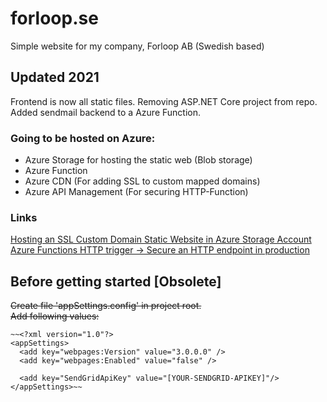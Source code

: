 # forloop.se
Simple website for my company, Forloop AB (Swedish based)

## Updated 2021
Frontend is now all static files. Removing ASP.NET Core project from repo.<br>
Added sendmail backend to a Azure Function.<br>

### Going to be hosted on Azure:
- Azure Storage for hosting the static web (Blob storage)
- Azure Function
- Azure CDN (For adding SSL to custom mapped domains)
- Azure API Management (For securing HTTP-Function)

### Links
[Hosting an SSL Custom Domain Static Website in Azure Storage Account](https://arlanblogs.alvarnet.com/hosting-an-ssl-custom-domain-static-website-in-azure-storage-account/)
[Azure Functions HTTP trigger -> Secure an HTTP endpoint in production](https://docs.microsoft.com/en-gb/azure/azure-functions/functions-bindings-http-webhook-trigger?tabs=csharp#secure-an-http-endpoint-in-production)


## Before getting started [Obsolete] ##
~~Create file 'appSettings.config' in project root.<br>
Add following values:~~

```
~~<?xml version="1.0"?>
<appSettings>
  <add key="webpages:Version" value="3.0.0.0" />
  <add key="webpages:Enabled" value="false" />
  
  <add key="SendGridApiKey" value="[YOUR-SENDGRID-APIKEY]"/>
</appSettings>~~
```

